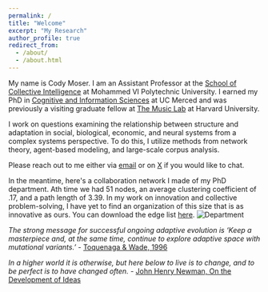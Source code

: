 ```yaml
---
permalink: /
title: "Welcome"
excerpt: "My Research"
author_profile: true
redirect_from: 
  - /about/
  - /about.html
---
```

My name is Cody Moser. I am an Assistant Professor at the [School of Collective Intelligence](https://sci.um6p.ma/) at Mohammed VI Polytechnic University. I earned my PhD in [Cognitive and Information Sciences](https://cogsci.ucmerced.edu/) at UC Merced and was previously a visiting graduate fellow at [The Music Lab](https://www.themusiclab.org/) at Harvard University.

I work on questions examining the relationship between structure and adaptation in social, biological, economic, and neural systems from a complex systems perspective. To do this, I utilize methods from network theory, agent-based modeling, and large-scale corpus analysis.

Please reach out to me either via [email](mailto:cmoserj@gmail.edu) or on [X](https://twitter.com/LTF_01) if you would like to chat.

In the meantime, here's a collaboration network I made of my PhD department. Ath time we had 51 nodes, an average clustering coefficient of .17, and a path length of 3.39. In my work on innovation and collective problem-solving, I have yet to find an organization of this size that is as innovative as ours. You can download the edge list [here](https://culturologies.co/files/Department22.csv).
![Department](http://culturologies.co/images/Dept22.png)

<em>The strong message for successful ongoing adaptive evolution is ‘Keep a masterpiece and, at the same time, continue to explore adaptive space with mutational variants.’</em> - [Toquenaga & Wade, 1996](https://culturologies.co/files/toquenaga1996.pdf)

<em>In a higher world it is otherwise, but here below to live is to change, and to be perfect is to have changed often.</em> - [John Henry Newman, On the Development of Ideas](https://culturologies.co/files/Newman.pdf)